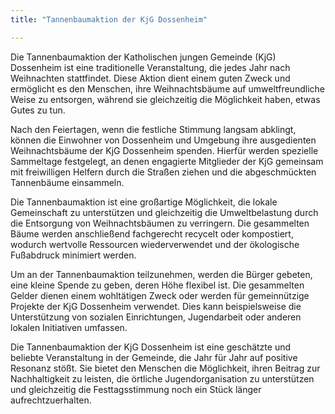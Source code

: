 ```yaml
---
title: "Tannenbaumaktion der KjG Dossenheim"

---
```

Die Tannenbaumaktion der Katholischen jungen Gemeinde (KjG) Dossenheim ist eine traditionelle Veranstaltung, die jedes Jahr nach Weihnachten stattfindet. Diese Aktion dient einem guten Zweck und ermöglicht es den Menschen, ihre Weihnachtsbäume auf umweltfreundliche Weise zu entsorgen, während sie gleichzeitig die Möglichkeit haben, etwas Gutes zu tun.

Nach den Feiertagen, wenn die festliche Stimmung langsam abklingt, können die Einwohner von Dossenheim und Umgebung ihre ausgedienten Weihnachtsbäume der KjG Dossenheim spenden. Hierfür werden spezielle Sammeltage festgelegt, an denen engagierte Mitglieder der KjG gemeinsam mit freiwilligen Helfern durch die Straßen ziehen und die abgeschmückten Tannenbäume einsammeln.

Die Tannenbaumaktion ist eine großartige Möglichkeit, die lokale Gemeinschaft zu unterstützen und gleichzeitig die Umweltbelastung durch die Entsorgung von Weihnachtsbäumen zu verringern. Die gesammelten Bäume werden anschließend fachgerecht recycelt oder kompostiert, wodurch wertvolle Ressourcen wiederverwendet und der ökologische Fußabdruck minimiert werden.

Um an der Tannenbaumaktion teilzunehmen, werden die Bürger gebeten, eine kleine Spende zu geben, deren Höhe flexibel ist. Die gesammelten Gelder dienen einem wohltätigen Zweck oder werden für gemeinnützige Projekte der KjG Dossenheim verwendet. Dies kann beispielsweise die Unterstützung von sozialen Einrichtungen, Jugendarbeit oder anderen lokalen Initiativen umfassen.

Die Tannenbaumaktion der KjG Dossenheim ist eine geschätzte und beliebte Veranstaltung in der Gemeinde, die Jahr für Jahr auf positive Resonanz stößt. Sie bietet den Menschen die Möglichkeit, ihren Beitrag zur Nachhaltigkeit zu leisten, die örtliche Jugendorganisation zu unterstützen und gleichzeitig die Festtagsstimmung noch ein Stück länger aufrechtzuerhalten.